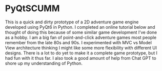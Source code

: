 # PyQtSCUMM
This is a quick and dirty prototype of a 2D adventure game engine developed using PyQt6 in Python. 
I completed an online tutorial below and thought of doing this because of some similar game development I’ve done as a hobby. I am a big fan of point-and-click adventure games most people remember from the late 80s and 90s. I experimented with MVC vs Model View architecture thinking I might like some more flexibility with different UI designs. There is a lot to do yet  to make it a complete game prototype, but I had fun with it thus far. I also took a good amount of help from Chat GPT to shore up my understanding of Python.
